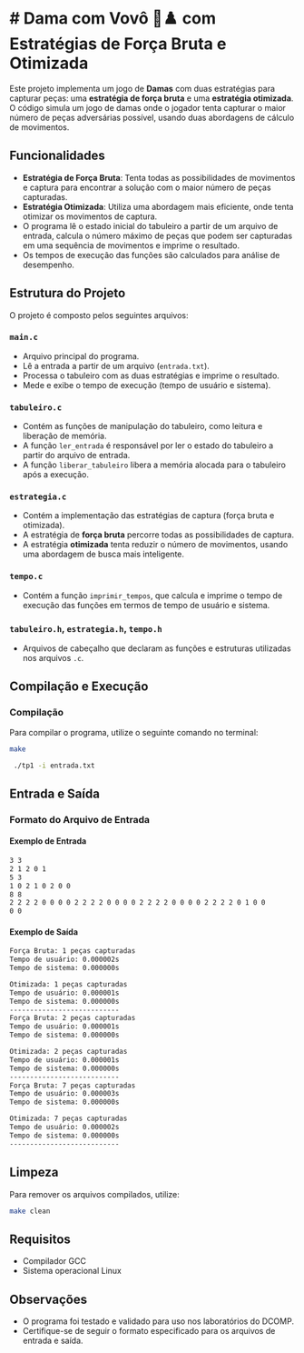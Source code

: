 # # Dama com Vovô 🧓♟️  com Estratégias de Força Bruta e Otimizada
 
 Este projeto implementa um jogo de **Damas** com duas estratégias para capturar peças: uma **estratégia de força bruta** e uma **estratégia otimizada**. O código simula um jogo de damas onde o jogador tenta capturar o maior número de peças adversárias possível, usando duas abordagens de cálculo de movimentos.
 
 ## Funcionalidades
 
 - **Estratégia de Força Bruta**: Tenta todas as possibilidades de movimentos e captura para encontrar a solução com o maior número de peças capturadas.
 - **Estratégia Otimizada**: Utiliza uma abordagem mais eficiente, onde tenta otimizar os movimentos de captura.
 - O programa lê o estado inicial do tabuleiro a partir de um arquivo de entrada, calcula o número máximo de peças que podem ser capturadas em uma sequência de movimentos e imprime o resultado.
 - Os tempos de execução das funções são calculados para análise de desempenho.
 
 ## Estrutura do Projeto
 
 O projeto é composto pelos seguintes arquivos:
 
 ### `main.c`
 - Arquivo principal do programa.
 - Lê a entrada a partir de um arquivo (`entrada.txt`).
 - Processa o tabuleiro com as duas estratégias e imprime o resultado.
 - Mede e exibe o tempo de execução (tempo de usuário e sistema).
 
 ### `tabuleiro.c`
 - Contém as funções de manipulação do tabuleiro, como leitura e liberação de memória.
 - A função `ler_entrada` é responsável por ler o estado do tabuleiro a partir do arquivo de entrada.
 - A função `liberar_tabuleiro` libera a memória alocada para o tabuleiro após a execução.
 
 ### `estrategia.c`
 - Contém a implementação das estratégias de captura (força bruta e otimizada).
 - A estratégia de **força bruta** percorre todas as possibilidades de captura.
 - A estratégia **otimizada** tenta reduzir o número de movimentos, usando uma abordagem de busca mais inteligente.
 
 ### `tempo.c`
 - Contém a função `imprimir_tempos`, que calcula e imprime o tempo de execução das funções em termos de tempo de usuário e sistema.
 
 ### `tabuleiro.h`, `estrategia.h`, `tempo.h`
 - Arquivos de cabeçalho que declaram as funções e estruturas utilizadas nos arquivos `.c`.
 
 ## Compilação e Execução
 
 ### Compilação
 
 Para compilar o programa, utilize o seguinte comando no terminal:
 
 ```bash
 make
 ```
```bash
 ./tp1 -i entrada.txt
```
## Entrada e Saída

### Formato do Arquivo de Entrada

#### Exemplo de Entrada

```txt
3 3
2 1 2 0 1
5 3
1 0 2 1 0 2 0 0
8 8
2 2 2 2 0 0 0 0 2 2 2 2 0 0 0 0 2 2 2 2 0 0 0 0 2 2 2 2 0 1 0 0
0 0
```

#### Exemplo de Saída

```txt
Força Bruta: 1 peças capturadas
Tempo de usuário: 0.000002s
Tempo de sistema: 0.000000s

Otimizada: 1 peças capturadas
Tempo de usuário: 0.000001s
Tempo de sistema: 0.000000s
---------------------------
Força Bruta: 2 peças capturadas
Tempo de usuário: 0.000001s
Tempo de sistema: 0.000000s

Otimizada: 2 peças capturadas
Tempo de usuário: 0.000001s
Tempo de sistema: 0.000000s
---------------------------
Força Bruta: 7 peças capturadas
Tempo de usuário: 0.000003s
Tempo de sistema: 0.000000s

Otimizada: 7 peças capturadas
Tempo de usuário: 0.000002s
Tempo de sistema: 0.000000s
---------------------------
```

## Limpeza

Para remover os arquivos compilados, utilize:

```bash
make clean
```

## Requisitos

- Compilador GCC
- Sistema operacional Linux

## Observações

- O programa foi testado e validado para uso nos laboratórios do DCOMP.
- Certifique-se de seguir o formato especificado para os arquivos de entrada e saída.
